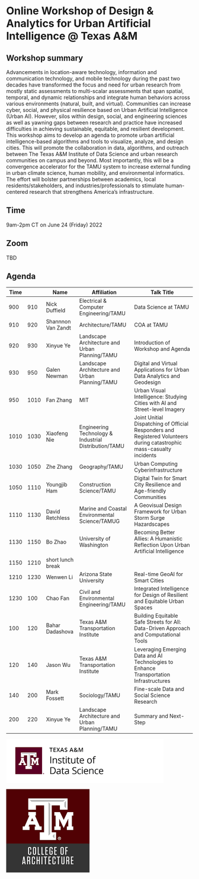 # Online Workshop of Design & Analytics for Urban Artificial Intelligence @ Texas A&M

## Workshop summary
Advancements in location-aware technology, information and communication technology, and mobile technology during the past two decades have transformed the focus and need for urban research from mostly static assessments to multi-scalar assessments that span spatial, temporal, and dynamic relationships and integrate human behaviors across various environments (natural, built, and virtual). Communities can increase cyber, social, and physical resilience based on Urban Artificial Intelligence (Urban AI). However, silos within design, social, and engineering sciences as well as yawning gaps between research and practice have increased difficulties in achieving sustainable, equitable, and resilient development. This workshop aims to develop an agenda to promote urban artificial intelligence-based algorithms and tools to visualize, analyze, and design cities. This will promote the collaboration in data, algorithms, and outreach between The Texas A&M Institute of Data Science and urban research communities on campus and beyond. Most importantly, this will be a convergence accelerator for the TAMU system to increase external funding in urban climate science, human mobility, and environmental informatics. The effort will bolster partnerships between academics, local residents/stakeholders, and industries/professionals to stimulate human-centered research that strengthens America’s infrastructure.

## Time
9am-2pm CT on June 24 (Friday) 2022

## Zoom
TBD

## Agenda

| Time |      | Name               | Affiliation                                           | Talk Title                                                                                                             |
| ---- | ---- | ------------------ | ----------------------------------------------------- | ---------------------------------------------------------------------------------------------------------------------- |
| 900  | 910  | Nick Duffield      | Electrical & Computer Engineering/TAMU                | Data Science at TAMU                                                                                                   |
| 910  | 920  | Shannnon Van Zandt | Architecture/TAMU                                     | COA at TAMU                                                                                                            |
| 920  | 930  | Xinyue Ye          | Landscape Architecture and Urban Planning/TAMU        | Introduction of Workshop and Agenda                                                                                    |
| 930  | 950  | Galen Newman       | Landscape Architecture and Urban Planning/TAMU        | Digital and Virtual Applications for Urban Data Analytics and Geodesign                                                |
| 950  | 1010 | Fan Zhang          | MIT                                                   | Urban Visual Intelligence: Studying Cities with AI and Street-level Imagery                                            |
| 1010 | 1030 | Xiaofeng Nie       | Engineering Technology & Industrial Distribution/TAMU | Joint Unitial Dispatching of Official Responders and Registered Volunteers during catastrophic mass-casualty incidents |
| 1030 | 1050 | Zhe Zhang          | Geography/TAMU                                        | Urban Computing Cyberinfrastructure                                                                                    |
| 1050 | 1110 | Youngjib Ham       | Construction Science/TAMU                             | Digital Twin for Smart City Resilience and Age-friendly Communities                                                    |
| 1110 | 1130 | David Retchless    | Marine and Coastal Environmental Science/TAMUG        | A Geovisual Design Framework for Urban Storm Surge Hazardscapes                                                        |
| 1130 | 1150 | Bo Zhao            | University of Washington                              | Becoming Better Allies: A Humanistic Reflection Upon Urban Artificial Intelligence                                     |
| 1150 | 1210 | short lunch break  |                                                       |                                                                                                                        |
| 1210 | 1230 | Wenwen Li          | Arizona State University                              | Real-time GeoAI for Smart Cities                                                                                       |
| 1230 | 100  | Chao Fan           | Civil and Environmental Engineering/TAMU              | Integrated Intelligence for Design of Resilient and Equitable Urban Spaces                                             |
| 100  | 120  | Bahar Dadashova    | Texas A&M Transportation Institute                    | Building Equitable Safe Streets for All: Data-Driven Approach and Computational Tools                                  |
| 120  | 140  | Jason Wu           | Texas A&M Transportation Institute                    | Leveraging Emerging Data and AI Technologies to Enhance Transportation Infrastructures                                 |
| 140  | 200  | Mark Fossett       | Sociology/TAMU                                        | Fine-scale Data and Social Science Research                                                                            |
| 200  | 220  | Xinyue Ye          | Landscape Architecture and Urban Planning/TAMU        | Summary and Next-Step                                                                                                  |               


![[the logo of The Texas A&M Institute of Data Science](https://tamids.tamu.edu/)](tamuids.png "tamuids")

![[the logo of The College of Architecture of TAMU](https://arch.tamu.edu/)](tamuarch.png "tamuarch")
